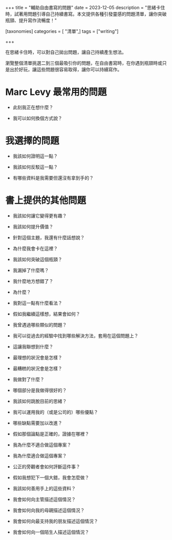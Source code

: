 +++
title = "輔助自由書寫的問題"
date = 2023-12-05
description = "思緒卡住時，試著用問題引導自己持續書寫。本文提供各種引發靈感的問題清單，讓你突破瓶頸、提升寫作流暢度！"

[taxonomies]
categories = [ "清單",]
tags = ["writing"]

+++

在思緒卡住時，可以對自己拋出問題，讓自己持續產生想法。

瀏覽整個清單挑選二到三個最吸引你的問題，在自由書寫時，在你遇到瓶頸時或只是出於好玩，讓這些問題很容易取得，讓你可以持續寫作。

Marc Levy 最常用的問題
====

-   此刻我正在想什麼？

-   我可以如何換個方式說？

我選擇的問題
====

-   我該如何證明這一點？

-   我該如何反駁這一點？

-   有哪些資料是我需要但還沒有拿到手的？

書上提供的其他問題
====

-   我該如何讓它變得更有趣？

-   我該如何提升價值？

-   針對這個主題，我還有什麼話想說？

-   為什麼我會卡在這裡？

-   我該如何突破這個瓶頸？

-   我漏掉了什麼嗎？

-   我什麼地方想錯了？

-   為什麼？

-   我對這一點有什麼看法？

-   假如我繼續這樣想，結果會如何？

-   我曾遇過哪些類似的問題？

-   我可以從過去的經驗中找到哪些解決方法，套用在這個問題上？

-   這讓我聯想到什麼？

-   最理想的狀況會是怎樣？

-   最糟糕的狀況會是怎樣？

-   我做對了什麼？

-   哪個部分是我做得很好的？

-   我該如何跳脫目前的思緒？

-   我可以運用我的（或是公司的）哪些優點？

-   哪些缺點需要加以改進？

-   假如那個論點是正確的，證據在哪裡？

-   我為什麼不適合做這個專案？

-   我為什麼適合做這個專案？

-   公正的旁觀者會如何評斷這件事？

-   假如我想犯下一個大錯，我會怎麼做？

-   我該如何善用手上的這些資料？

-   我會如何向主管描述這個情況？

-   我會如何向我的母親描述這個情況？

-   我會如何向最支持我的朋友描述這個情況？

-   我會如何向一個陌生人描述這個情況？

